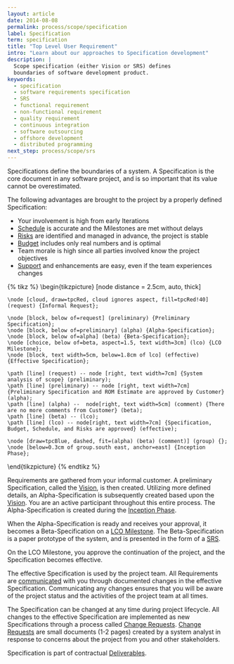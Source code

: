 ```yaml
---
layout: article
date: 2014-08-08
permalink: process/scope/specification
label: Specification
term: specification
title: "Top Level User Requirement"
intro: "Learn about our approaches to Specification development"
description: |
  Scope specification (either Vision or SRS) defines
  boundaries of software development product.
keywords:
  - specification
  - software requirements specification
  - SRS
  - functional requirement
  - non-functional requirement
  - quality requirement
  - continuous integration
  - software outsourcing
  - offshore development
  - distributed programming
next_step: process/scope/srs
---
```


Specifications define the boundaries of a system. A Specification is the core document in any
software project, and is so important that its value cannot be overestimated.

The following advantages are brought to the project by a properly defined Specification:

 * Your involvement is high from early Iterations
 * [Schedule](/process/time/schedule) is accurate and the Milestones are met without delays
 * [Risks](/process/risk) are identified and managed in advance, the project is stable
 * [Budget](/process/cost/budget) includes only real numbers and is optimal
 * Team morale is high since all parties involved know the project objectives
 * [Support](/process/warranty/support) and enhancements are easy, even if the team experiences changes

{% tikz %}
\begin{tikzpicture}
    [node distance = 2.5cm,
    auto, thick]

    \node [cloud, draw=tpcRed, cloud ignores aspect, fill=tpcRed!40] (request) {Informal Request};

    \node [block, below of=request] (preliminary) {Preliminary Specification};
    \node [block, below of=preliminary] (alpha) {Alpha-Specification};
    \node [block, below of=alpha] (beta) {Beta-Specification};
    \node [choice, below of=beta, aspect=1.5, text width=3cm] (lco) {LCO Milestone};
    \node [block, text width=5cm, below=1.8cm of lco] (effective) {Effective Specification};

    \path [line] (request) -- node [right, text width=7cm] {System analysis of scope} (preliminary);
    \path [line] (preliminary) -- node [right, text width=7cm] {Preliminary Specification and ROM Estimate are approved by Customer} (alpha);
    \path [line] (alpha) --  node[right, text width=5cm] (comment) {There are no more comments from Customer} (beta);
    \path [line] (beta) -- (lco);
    \path [line] (lco) -- node[right, text width=7cm] {Specification, Budget, Schedule, and Risks are approved} (effective);

    \node [draw=tpcBlue, dashed, fit=(alpha) (beta) (comment)] (group) {};
    \node [below=0.3cm of group.south east, anchor=east] {Inception Phase};

\end{tikzpicture}
{% endtikz %}

Requirements are gathered from your informal customer. A preliminary Specification, called the
[Vision](/process/scope/vision), is then created. Utilizing more defined details, an
Alpha-Specification is subsequently created based upon the [Vision](/process/scope/vision). You are
an active participant throughout this entire process. The Alpha-Specification is created during the
[Inception Phase](/process/time/inception).

When the Alpha-Specification is ready and receives your approval, it becomes a Beta-Specification on
a [LCO Milestone](/process/time/lco). The Beta-Specification is a paper prototype of the system, and
is presented in the form of a [SRS](/process/scope/srs).

On the LCO Milestone, you approve the continuation of the project, and the Specification becomes effective.

The effective Specification is used by the project team. All Requirements are
[communicated](/process/communication) with you through documented changes in the effective
Specification. Communicating any changes ensures that you will be aware of the project status and
the activities of the project team at all times.

The Specification can be changed at any time during project lifecycle. All changes to the
effective Specification are implemented as new Specifications through a process
called [Change Requests](/process/scope/changerequest).
[Change Requests](/process/scope/changerequest)
are small documents (1-2 pages) created by a system analyst in response to concerns about the project from you
and other stakeholders.

Specification is part of contractual [Deliverables](/process/warranty/deliverables).

